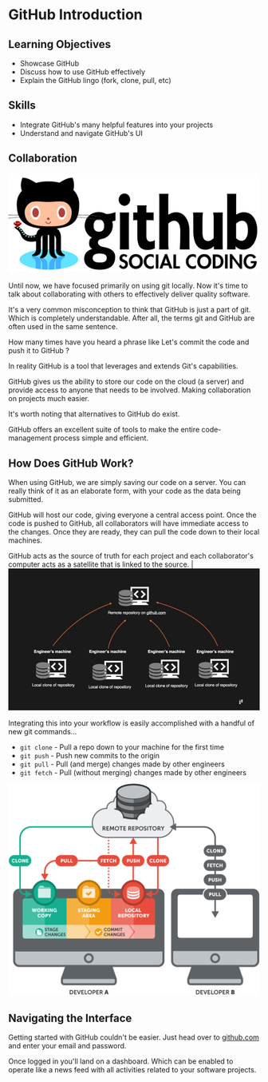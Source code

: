 # GitHub Introduction

## Learning Objectives

- Showcase GitHub
- Discuss how to use GitHub effectively
- Explain the GitHub lingo (fork, clone, pull, etc)
    
## Skills

- Integrate GitHub's many helpful features into your projects
- Understand and navigate GitHub's UI
    
## Collaboration

![octocat](./images/octocat.png)

Until now, we have focused primarily on using git locally. Now it's time to talk about collaborating with others to effectively deliver quality software.

It's a very common misconception to think that GitHub is just a part of git. Which is completely understandable. After all, the terms git and GitHub are often used in the same sentence.

How many times have you heard a phrase like Let's commit the code and push it to GitHub ?

In reality GitHub is a tool that leverages and extends Git's capabilities.

GitHub gives us the ability to store our code on the cloud (a server) and provide access to anyone that needs to be involved. Making collaboration on projects much easier.

It's worth noting that alternatives to GitHub do exist. 

GitHub offers an excellent suite of tools to make the entire code-management process simple and efficient.

## How Does GitHub Work?

When using GitHub, we are simply saving our code on a server. You can really think of it as an elaborate form, with your code as the data being submitted.

GitHub will host our code, giving everyone a central access point. Once the code is pushed to GitHub, all collaborators will have immediate access to the changes. Once they are ready, they can pull the code down to their local machines.

GitHub acts as the source of truth for each project and each collaborator's computer acts as a satellite that is linked to the source.
 |![gh origin remote](./images/gh-origin-remote.png)

Integrating this into your workflow is easily accomplished with a handful of new git commands…​

- `git clone` \- Pull a repo down to your machine for the first time
- `git push` \- Push new commits to the origin
- `git pull` \- Pull (and merge) changes made by other engineers
- `git fetch` \- Pull (without merging) changes made by other engineers

![github process](./images/github-process.png)

## Navigating the Interface

Getting started with GitHub couldn't be easier. Just head over to [github.com](https://github.com) and enter your email and password.

Once logged in you'll land on a dashboard. Which can be enabled to operate like a news feed with all activities related to your software projects.